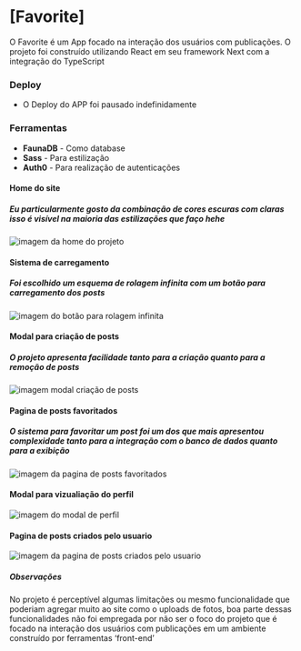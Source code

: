 # [Favorite]
O Favorite é um App focado na interação dos usuários com publicações. O projeto foi construído utilizando React em seu framework Next com a integração do TypeScript 
### Deploy
* O Deploy do APP foi pausado indefinidamente


### Ferramentas 
* **FaunaDB** - Como database
* **Sass** - Para estilização
* **Auth0** - Para realização de autenticações 
#### Home do site
##### Eu particularmente gosto da combinação de cores escuras com claras isso é visível na maioria das estilizações que faço hehe
![imagem da home do projeto](https://github.com/NikisGabriel/Favorite/blob/main/public/home.png)
#### Sistema de carregamento
##### Foi escolhido um esquema de rolagem infinita com um botão para carregamento dos posts 
![imagem do botão para rolagem infinita](https://github.com/NikisGabriel/Favorite/blob/main/public/home.png)
#### Modal para criação de posts
##### O projeto apresenta facilidade tanto para a criação quanto para a remoção de posts 
![imagem modal criação de posts](https://github.com/NikisGabriel/Favorite/blob/main/public/modalPost.png)
#### Pagina de posts favoritados
##### O sistema para favoritar um post foi um dos que mais apresentou complexidade tanto para a integração com o banco de dados quanto para a exibição
![imagem da pagina de posts favoritados](https://github.com/NikisGabriel/Favorite/blob/main/public/favorita.png)
#### Modal para vizualiação do perfil
![imagem do modal de perfil](https://github.com/NikisGabriel/Favorite/blob/main/public/modalPerfil.png)
#### Pagina de posts criados pelo usuario
![imagem da pagina de posts criados pelo usuario](https://github.com/NikisGabriel/Favorite/blob/main/public/perfil.png)


##### Observações 
No projeto é perceptível algumas limitações ou mesmo funcionalidade que poderiam agregar muito ao site como o uploads de fotos, boa parte dessas funcionalidades não foi empregada por não ser o foco do projeto que é focado na interação dos usuários com publicações em um ambiente construído por ferramentas ‘front-end’
